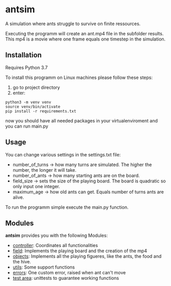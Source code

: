 # antsim
A simulation where ants struggle to survive on finite ressources.

Executing the programm will create an ant.mp4 file in the subfolder results. This mp4 is a movie where one frame equals one timestep in the simulation.

## Installation
Requires Python 3.7

To install this programm on Linux machines please follow these steps:
1. go to project directory
2. enter:
```
python3 -m venv venv
source venv/bin/activate
pip install -r requirements.txt
```
now you should have all needed packages in your virtualenviroment and you can run main.py

## Usage
You can change various settings in the settings.txt file:
* number_of_turns -> how many turns are simulated. The higher the number, the longer it will take.
* number_of_ants  -> how many starting ants are on the board.
* field_size      -> sets the size of the playing board. The board is quadratic so only input one integer.
* maximum_age     -> how old ants can get. Equals number of turns ants are alive.

To run the programm simple execute the main.py function.

## Modules
**antsim** provides you with the following Modules:
* [controller](src/controller.py): Coordinates all functionalities
* [field](src/field.py): Implements the playing board and the creation of the mp4
* [objects](src/objects.py): Implements all the playing figueres, like the ants, the food and the hive.
* [utils](src/utils.py): Some support functions
* [errors](src/errors.py): One custom error, raised when ant can't move
* [test area](src/test_area.py): unittests to guarantee working functions
